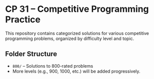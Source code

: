 # CP 31 – Competitive Programming Practice

This repository contains categorized solutions for various competitive programming problems, organized by difficulty level and topic.

## Folder Structure
- `800/` – Solutions to 800-rated problems
- More levels (e.g., 900, 1000, etc.) will be added progressively.
